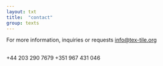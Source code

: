```yaml
---
layout: txt
title:  "contact"
group: texts
---
```


For more information, inquiries or requests
[info@tex-tile.org](mailto:info@tex-tile.org)
   <br/><br/>

+44 203 290 7679
+351 967 431 046

  
